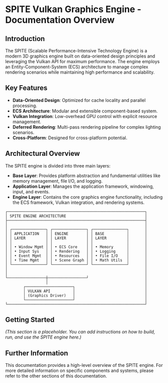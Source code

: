 # SPITE Vulkan Graphics Engine - Documentation Overview

## Introduction

The SPITE (Scalable Performance-Intensive Technology Engine) is a modern 3D graphics engine built on data-oriented design principles and leveraging the Vulkan API for maximum performance. The engine employs an Entity-Component-System (ECS) architecture to manage complex rendering scenarios while maintaining high performance and scalability.

## Key Features

- **Data-Oriented Design**: Optimized for cache locality and parallel processing.
- **ECS Architecture**: Modular and extensible component-based system.
- **Vulkan Integration**: Low-overhead GPU control with explicit resource management.
- **Deferred Rendering**: Multi-pass rendering pipeline for complex lighting scenarios.
- **Cross-Platform**: Designed for cross-platform potential.

## Architectural Overview

The SPITE engine is divided into three main layers:

- **Base Layer**: Provides platform abstraction and fundamental utilities like memory management, file I/O, and logging.
- **Application Layer**: Manages the application framework, windowing, input, and events.
- **Engine Layer**: Contains the core graphics engine functionality, including the ECS framework, Vulkan integration, and rendering systems.

```
┌─────────────────────────────────────────────────────────────┐
│ SPITE ENGINE ARCHITECTURE                                   │
├─────────────────────────────────────────────────────────────┤
│                                                             │
│ ┌───────────────┐ ┌───────────────┐ ┌───────────────┐       │
│ │ APPLICATION   │ │ ENGINE        │ │ BASE          │       │
│ │ LAYER         │ │ LAYER         │ │ LAYER         │       │
│ │               │ │               │ │               │       │
│ │ • Window Mgmt │ │ • ECS Core    │ │ • Memory      │       │
│ │ • Input Sys   │ │ • Rendering   │ │ • Logging     │       │
│ │ • Event Mgmt  │ │ • Resources   │ │ • File I/O    │       │
│ │ • Time Mgmt   │ │ • Scene Graph │ │ • Math Utils  │       │
│ └───────────────┘ └───────────────┘ └───────────────┘       │
│                                                             │
│                                                             │
└─────────────────┼─────────────────┘                         │
                  │                                           │
        ┌─────────────────────┐                               │
        │ VULKAN API          │                               │
        │ (Graphics Driver)   │                               │
        └─────────────────────┘                               │
└─────────────────────────────────────────────────────────────┘
```

## Getting Started

*(This section is a placeholder. You can add instructions on how to build, run, and use the SPITE engine here.)*

## Further Information

This documentation provides a high-level overview of the SPITE engine. For more detailed information on specific components and systems, please refer to the other sections of this documentation.